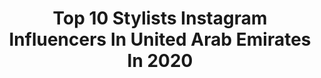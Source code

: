 ---
title: Top 10 Stylists Instagram Influencers In United Arab Emirates In 2020
description: >-
  Find top stylists Instagram influencers in United Arab Emirates in 2020. Most popular hashtags: #mydubai #dubai #fashionblogger #ootd.
platform: Instagram
profiles:
  - username: "fashionby.blossom"
    fullname: >-
      Blossom 🤎
    location: "United Arab Emirates"
    followers: 281654
    engagement: 1162
    commentsToLikes: 0.032605
    id: ck14j5ak9ip850i1959o6vr5m
    verified: false
    hashtags: "#hairkids, #kidsfashion, #poweryourbeauty, #dubailife"
  - username: "ilenia_vallejo"
    fullname: >-
      I L E N I A   V A L L E J O🦄❤️
    location: "United Arab Emirates"
    followers: 18510
    engagement: 368
    commentsToLikes: 0.240195
    id: ck5qbvuo6nmql0i11hgm3k1v1
    verified: false
    hashtags: "#dior, #photography, #fashionblogger, #beyou"
  - username: "vanityvenom"
    fullname: >-
      Emily Clayton
    location: "United Arab Emirates"
    followers: 51113
    engagement: 108
    commentsToLikes: 0.057328
    id: ck6u3pszwz6i60j71hzyl6rci
    verified: false
    hashtags: "#beggingit, #streetphotography, #kreepsville666, #aofm"
  - username: "annakhan25"
    fullname: >-
      ANNA KHAN
    location: "United Arab Emirates"
    followers: 36660
    engagement: 295
    commentsToLikes: 0.234336
    id: ck5bxu3pyoey70i11kf26tbxb
    verified: false
    hashtags: "#ootdmagazine, #dubaibloggerslifestyle, #dubailifestylebloggers, #graphicliner"
  - username: "tejupretty.xx"
    fullname: >-
      Tejumola
    location: "United Arab Emirates"
    followers: 31799
    engagement: 356
    commentsToLikes: 0.021086
    id: ck5hoaxvdp8zz0i111yiwsnlj
    verified: false
    hashtags: "#quarantinemode, #nobabynoproof, #letusoutside"
  - username: "oumaymaboumeshouli"
    fullname: >-
      Oumayma Elboumeshouli
    location: "United Arab Emirates"
    followers: 224321
    engagement: 183
    commentsToLikes: 0.014113
    id: ck0tzeneaq2v40i199alxgwpr
    verified: false
    hashtags: "#mfw, #quarantine, #thehomeseries, #thenetset"
  - username: "saanya_jain"
    fullname: >-
      S A N Y A  J A I N
    location: "United Arab Emirates"
    followers: 2501
    engagement: 1440
    commentsToLikes: 0.043845
    id: ck5qe4io1yolj0i116hx57kbv
    verified: false
    hashtags: "#dubailife, #ootd, #modeling, #selfquarantine"
  - username: "stylebykpa"
    fullname: >-
      Karen - Stylist & Blogger
    location: "United Arab Emirates"
    followers: 8351
    engagement: 515
    commentsToLikes: 0.798125
    id: ck8t052rwqv550j78dcd50aww
    verified: false
    hashtags: "#styleguide, #tuesdaystylelove, #personalstyle, #ootdstyle"
  - username: "lamaalrahwanji"
    fullname: >-
      Lama AlRahwanji
    location: "United Arab Emirates"
    followers: 709176
    engagement: 100
    commentsToLikes: 0.014710
    id: ck6u4uw2c5xf50j71g2nsx4wq
    verified: false
    hashtags: "#sharjah, #valentines, #blogger, #fashionblog"
  - username: "ms_la6o0f"
    fullname: >-
      𝓛𝓪𝓽𝓲𝓯𝓪 🇦🇪
    location: "United Arab Emirates"
    followers: 165322
    engagement: 180
    commentsToLikes: 0.038383
    id: ck5q8ek675sbj0i116syx2wwu
    verified: false
    hashtags: ""
---